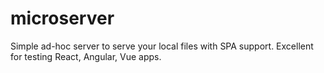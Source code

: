 # microserver
Simple ad-hoc server to serve your local files with SPA support. Excellent for testing React, Angular, Vue apps.
